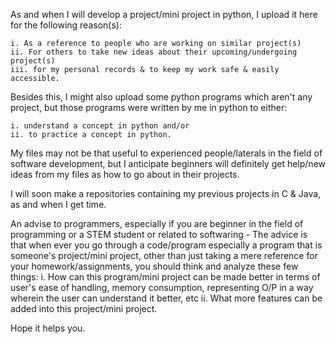 As and when I will develop a project/mini project in python, I upload it here for the following reason(s):

    i. As a reference to people who are working on similar project(s)
    ii. For others to take new ideas about their upcoming/undergoing project(s)
    iii. for my personal records & to keep my work safe & easily accessible.

Besides this, I might also upload some python programs which aren't any project, but those programs were written by me in python to either:

    i. understand a concept in python and/or
    ii. to practice a concept in python.

My files may not be that useful to experienced people/laterals in the field of software development, but I anticipate beginners will definitely get help/new ideas from my files as how to go about in their projects.

I will soon make a repositories containing my previous projects in C & Java, as and when I get time.

An advise to programmers, especially if you are beginner in the field of programming or a STEM student or related to softwaring - The advice is that when ever you go through a code/program especially a program that is someone's project/mini project, other than just taking a mere reference for your homework/assignments, you should think and analyze these few things:
    i. How can this program/mini project can be made better in terms of user's ease of handling, memory       consumption, representing O/P in a way wherein the user can understand it better, etc
    ii. What more features can be added into this project/mini project.

Hope it helps you.
